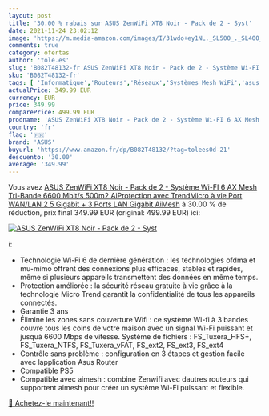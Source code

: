 ```yaml
---
layout: post
title: '30.00 % rabais sur ASUS ZenWiFi XT8 Noir - Pack de 2 - Syst'
date: 2021-11-24 23:02:12
image: 'https://m.media-amazon.com/images/I/31wdo+ey1NL._SL500_._SL400_.jpg'
comments: true
category: ofertas
author: 'tole.es'
slug: 'B082T48132-fr ASUS ZenWiFi XT8 Noir - Pack de 2 - Système Wi-FI 6 AX...'
sku: 'B082T48132-fr'
tags: [ 'Informatique','Routeurs','Réseaux','Systèmes Mesh WiFi','asus', ]
actualPrice: 349.99 EUR
currency: EUR
price: 349.99
comparePrice: 499.99 EUR
prodname: 'ASUS ZenWiFi XT8 Noir - Pack de 2 - Système Wi-FI 6 AX Mesh  Tri-Bande  6600 Mbit/s  500m2  AiProtection avec TrendMicro à vie  Port WAN/LAN 2 5 Gigabit + 3 Ports LAN Gigabit  AiMesh'
country: 'fr'
flag: '🇫🇷'
brand: 'ASUS'
buyurl: 'https://www.amazon.fr/dp/B082T48132/?tag=tolees0d-21'
descuento: '30.00'
average: '349.99'
---
```


Vous avez [ASUS ZenWiFi XT8 Noir - Pack de 2 - Système Wi-FI 6 AX Mesh  Tri-Bande  6600 Mbit/s  500m2  AiProtection avec TrendMicro à vie  Port WAN/LAN 2 5 Gigabit + 3 Ports LAN Gigabit  AiMesh](https://www.amazon.fr/dp/B082T48132/?tag=tolees0d-21)  à  30.00 % de réduction, prix final  349.99 EUR (original: 499.99 EUR) ici:

[![ASUS ZenWiFi XT8 Noir - Pack de 2 - Syst](https://m.media-amazon.com/images/I/31wdo+ey1NL._SL500_._SL400_.jpg)](https://www.amazon.fr/dp/B082T48132/?tag=tolees0d-21)

ℹ️:

- Technologie Wi-Fi 6 de dernière génération : les technologies ofdma et mu-mimo offrent des connexions plus efficaces, stables et rapides, même si plusieurs appareils transmettent des données en même temps.
- Protection améliorée : la sécurité réseau gratuite à vie grâce à la technologie Micro Trend garantit la confidentialité de tous les appareils connectés.
- Garantie 3 ans
- Élimine les zones sans couverture Wifi : ce système Wi-fi à 3 bandes couvre tous les coins de votre maison avec un signal Wi-Fi puissant et jusquà 6600 Mbps de vitesse. Système de fichiers : FS_Tuxera_HFS+, FS_Tuxera_NTFS, FS_Tuxera_vFAT, FS_ext2, FS_ext3, FS_ext4
- Contrôle sans problème : configuration en 3 étapes et gestion facile avec lapplication Asus Router
- Compatible PS5
- Compatible avec aimesh : combine Zenwifi avec dautres routeurs qui supportent aimesh pour créer un système Wi-Fi puissant et flexible.

[🛒 Achetez-le maintenant!!](https://www.amazon.fr/dp/B082T48132/?tag=tolees0d-21)
